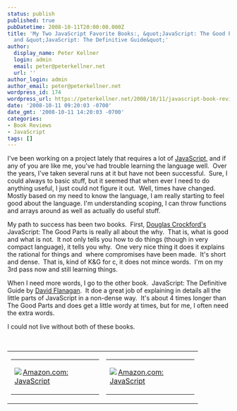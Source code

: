 ```yaml
---
status: publish
published: true
pubDatetime: 2008-10-11T20:00:00.000Z
title: 'My Two JavaScript Favorite Books:, &quot;JavaScript: The Good Parts&quot;
  and &quot;JavaScript: The Definitive Guide&quot;'
author:
  display_name: Peter Kellner
  login: admin
  email: peter@peterkellner.net
  url: ''
author_login: admin
author_email: peter@peterkellner.net
wordpress_id: 174
wordpress_url: https://peterkellner.net/2008/10/11/javascript-book-review-douglas-crockford-david-flanagan/
date: '2008-10-11 09:20:03 -0700'
date_gmt: '2008-10-11 14:20:03 -0700'
categories:
- Book Reviews
- JavaScript
tags: []
---
```

<p>I've been working on a project lately that requires a lot of <a href="http://www.w3schools.com/js/default.asp">JavaScript</a>, and if any of you are like me, you've had trouble learning the language well.&#160; Over the years, I've taken several runs at it but have not been successful.&#160; Sure, I could always to basic stuff, but it seemed that when ever I need to do anything useful, I just could not figure it out.&#160; Well, times have changed.&#160; Mostly based on my need to know the language, I am really starting to feel good about the language. I'm understanding scoping, I can throw functions and arrays around as well as actually do useful stuff.</p>
<p> <!--more-->
<p>My path to success has been two books.&#160; First, <a href="http://www.crockford.com/">Douglas Crockford's</a> JavaScript: The Good Parts is really all about the why.&#160; That is, what is good and what is not.&#160; It not only tells you how to do things (though in very compact language), it tells you why.&#160; One very nice thing it does it explains the rational for things and&#160; where compromises have been made.&#160; It's short and dense.&#160; That is, kind of K&amp;G for c, it does not mince words.&#160; I'm on my 3rd pass now and still learning things.</p>
<p>When I need more words, I go to the other book.&#160; JavaScript: The Definitive Guide by <a href="http://www.davidflanagan.com/">David Flanagan</a>.&#160; It doe a great job of explaining in details all the little parts of JavaScript in a non-dense way.&#160; It's about 4 times longer than The Good Parts and does get a little wordy at times, but for me, I often need the extra words.</p>
<p>I could not live without both of these books.</p>
<p>&#160;</p>
<table border="0" cellspacing="0" cellpadding="5" width="400">
<tbody>
<tr>
<td valign="top" width="200">
<div style="padding-bottom: 0px; margin: 0px; padding-left: 0px; padding-right: 0px; display: inline; float: none; padding-top: 0px" id="scid:7dc1bd33-94bd-46fd-a20b-0131235bcd47:4c630182-ec9a-4467-a97d-56defc0e9546" class="wlWriterSmartContent">
<table border="0" cellspacing="0" cellpadding="2" width="400">
<tbody>
<tr>
<td valign="top" width="400">
<p><a title="Amazon.com: JavaScript" href="http://www.amazon.com/exec/obidos/ASIN/0596517742/petkelsblo-20"><img border="0" align="left" src="http://images.amazon.com/images/P/0596517742.01.MZZZZZZZ.jpg" />Amazon.com: JavaScript</a></p>
</td>
</tr>
</tbody>
</table></div>
</td>
<td valign="top" width="200">
<div style="padding-bottom: 0px; margin: 0px; padding-left: 0px; padding-right: 0px; display: inline; padding-top: 0px" id="scid:7dc1bd33-94bd-46fd-a20b-0131235bcd47:5e8fe7b9-ac28-4267-a9c5-a7ea245a302c" class="wlWriterSmartContent">
<table border="0" cellspacing="0" cellpadding="2" width="400">
<tbody>
<tr>
<td valign="top" width="400">
<p><a title="Amazon.com: JavaScript" href="http://www.amazon.com/exec/obidos/ASIN/0596101996/petkelsblo-20"><img border="0" align="left" src="http://images.amazon.com/images/P/0596101996.01.MZZZZZZZ.jpg" />Amazon.com: JavaScript</a></p>
</td>
</tr>
</tbody>
</table></div>
</td>
</tr>
</tbody>
</table>
